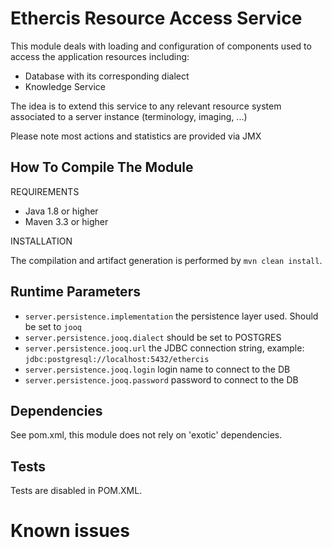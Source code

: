 Ethercis Resource Access Service
================================

This module deals with loading and configuration of components used to access the application resources including:

- Database with its corresponding dialect
- Knowledge Service

The idea is to extend this service to any relevant resource system associated to a server instance (terminology,
imaging, ...)

Please note most actions and statistics are provided via JMX


How To Compile The Module
-------------------------
REQUIREMENTS

- Java 1.8 or higher
- Maven 3.3 or higher

INSTALLATION

The compilation and artifact generation is performed by `mvn clean install`.

Runtime Parameters
------------------

- `server.persistence.implementation` the persistence layer used. Should be set to `jooq`
- `server.persistence.jooq.dialect` should be set to POSTGRES
- `server.persistence.jooq.url` the JDBC connection string, example: `jdbc:postgresql://localhost:5432/ethercis`
- `server.persistence.jooq.login` login name to connect to the DB
- `server.persistence.jooq.password` password to connect to the DB

Dependencies
------------
See pom.xml, this module does not rely on 'exotic' dependencies.

Tests
-----

Tests are disabled in POM.XML.

Known issues
============


